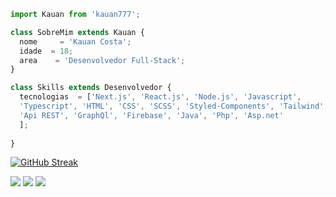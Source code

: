 ```js
import Kauan from 'kauan777';

class SobreMim extends Kauan {
  nome     = 'Kauan Costa';
  idade  = 18;
  area    = 'Desenvolvedor Full-Stack';
}

class Skills extends Desenvolvedor {
  tecnologias  = ['Next.js', 'React.js', 'Node.js', 'Javascript',
  'Typescript', 'HTML', 'CSS', 'SCSS', 'Styled-Components', 'Tailwind', 'Bootstrap',
  'Api REST', 'GraphQl', 'Firebase', 'Java', 'Php', 'Asp.net'
  ];
 
}
```

[![GitHub Streak](https://streak-stats.demolab.com?user=kauan777&theme=vue-dark&locale=pt-br)](https://git.io/streak-stats)

<p align="left">

  <a target="_blank" href="https://www.linkedin.com/in/kauancosta/" alt="Linkedin">
  <img src="https://img.shields.io/badge/-Linkedin-0e76a8?style=flat-square&logo=Linkedin&logoColor=white&link=LINK-DO-SEU-LINKEDIN" /></a>

  <a target="_blank" href="https://api.whatsapp.com/send?phone=5511985961895" alt="WhatsApp">
  <img src="https://img.shields.io/badge/-WhatsApp-25d366?style=flat-square&labelColor=25d366&logo=whatsapp&logoColor=white&link=API-DO-SEU-WHATSAPP"/></a>
 
  <a target="_blank" href="https://www.instagram.com/ikauan.costa/" alt="Instagram">
  <img src="https://img.shields.io/badge/-Instagram-DF0174?style=flat-square&labelColor=DF0174&logo=instagram&logoColor=white&link=LINK-DO-SEU-INSTAGRAM"/></a>
</p>  
